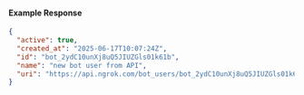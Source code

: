 <!-- Code generated for API Clients. DO NOT EDIT. -->

#### Example Response

```json
{
  "active": true,
  "created_at": "2025-06-17T10:07:24Z",
  "id": "bot_2ydC10unXj8uQ5JIUZGls01k61b",
  "name": "new bot user from API",
  "uri": "https://api.ngrok.com/bot_users/bot_2ydC10unXj8uQ5JIUZGls01k61b"
}
```
